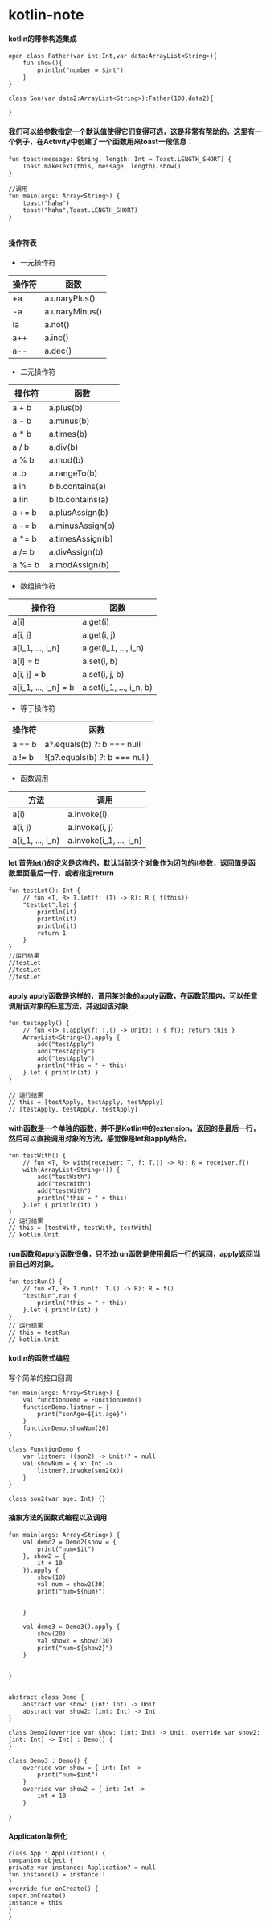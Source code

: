 # kotlin-note
#### kotlin的带参构造集成
```
open class Father(var int:Int,var data:ArrayList<String>){
    fun show(){
        println("number = $int")
    }
}

class Son(var data2:ArrayList<String>):Father(100,data2){

}
```

#### 我们可以给参数指定一个默认值使得它们变得可选，这是非常有帮助的。这里有一个例子，在Activity中创建了一个函数用来toast一段信息：
```
fun toast(message: String, length: Int = Toast.LENGTH_SHORT) {
    Toast.makeText(this, message, length).show()
}

//调用
fun main(args: Array<String>) {
    toast("haha")
    toast("haha",Toast.LENGTH_SHORT)
}
  
```
#### 操作符表
* 一元操作符

操作符 | 函数
---- | ---
+a | a.unaryPlus()
-a | a.unaryMinus()
!a | a.not()
a++ | a.inc()
a-- | a.dec()
* 二元操作符

操作符 | 函数
---- | ---
a + b | a.plus(b)
a - b | a.minus(b)
a * b | a.times(b)
a / b | a.div(b)
a % b | a.mod(b)
a..b | a.rangeTo(b)
a in | b b.contains(a)
a !in | b !b.contains(a)
a += b | a.plusAssign(b)
a -= b | a.minusAssign(b)
a *= b  | a.timesAssign(b)
a /= b | a.divAssign(b)
a %= b | a.modAssign(b)

* 数组操作符

操作符 | 函数
---- | ---
a[i] | a.get(i)
a[i, j] | a.get(i, j)
a[i_1, ..., i_n] | a.get(i_1, ..., i_n)
a[i] = b | a.set(i, b)
a[i, j] = b | a.set(i, j, b)
a[i_1, ..., i_n] = b | a.set(i_1, ..., i_n, b)

* 等于操作符

操作符 | 函数
---- | ---
a == b | a?.equals(b) ?: b === null
a != b | !(a?.equals(b) ?: b === null)

* 函数调用

方法 | 调用
---- | ---
a(i) | a.invoke(i)
a(i, j) | a.invoke(i, j)
a(i_1, ..., i_n) | a.invoke(i_1, ..., i_n)

#### let 首先let()的定义是这样的，默认当前这个对象作为闭包的it参数，返回值是函数里面最后一行，或者指定return
```
fun testLet(): Int {
    // fun <T, R> T.let(f: (T) -> R): R { f(this)}
    "testLet".let {
        println(it)
        println(it)
        println(it)
        return 1
    }
}
//运行结果
//testLet
//testLet
//testLet
```
#### apply  apply函数是这样的，调用某对象的apply函数，在函数范围内，可以任意调用该对象的任意方法，并返回该对象
```
fun testApply() {
    // fun <T> T.apply(f: T.() -> Unit): T { f(); return this }
    ArrayList<String>().apply {
        add("testApply")
        add("testApply")
        add("testApply")
        println("this = " + this)
    }.let { println(it) }
}

// 运行结果
// this = [testApply, testApply, testApply]
// [testApply, testApply, testApply]
```

#### with函数是一个单独的函数，并不是Kotlin中的extension，返回的是最后一行，然后可以直接调用对象的方法，感觉像是let和apply结合。
```
fun testWith() {
    // fun <T, R> with(receiver: T, f: T.() -> R): R = receiver.f()
    with(ArrayList<String>()) {
        add("testWith")
        add("testWith")
        add("testWith")
        println("this = " + this)
    }.let { println(it) }
}
// 运行结果
// this = [testWith, testWith, testWith]
// kotlin.Unit
```

#### run函数和apply函数很像，只不过run函数是使用最后一行的返回，apply返回当前自己的对象。

```
fun testRun() {
    // fun <T, R> T.run(f: T.() -> R): R = f()
    "testRun".run {
        println("this = " + this)
    }.let { println(it) }
}
// 运行结果
// this = testRun
// kotlin.Unit
```

#### kotlin的函数式编程
写个简单的接口回调
```
fun main(args: Array<String>) {
    val functionDemo = FunctionDemo()
    functionDemo.listner = {
        print("sonAge=${it.age}")
    }
    functionDemo.showNum(20)
}

class FunctionDemo {
    var listner: ((son2) -> Unit)? = null
    val showNum = { x: Int ->
        listner?.invoke(son2(x))
    }
}

class son2(var age: Int) {}
```

#### 抽象方法的函数式编程以及调用
```
fun main(args: Array<String>) {
    val demo2 = Demo2(show = {
        print("num=$it")
    }, show2 = {
        it + 10
    }).apply {
        show(10)
        val num = show2(30)
        print("num=${num}")


    }

    val demo3 = Demo3().apply {
        show(20)
        val show2 = show2(30)
        print("num=${show2}")
    }


}


abstract class Demo {
    abstract var show: (int: Int) -> Unit
    abstract var show2: (int: Int) -> Int
}

class Demo2(override var show: (int: Int) -> Unit, override var show2: (int: Int) -> Int) : Demo() {
}

class Demo3 : Demo() {
    override var show = { int: Int ->
        print("num=$int")
    }
    override var show2 = { int: Int ->
        int + 10
    }

}
```
#### Applicaton单例化
```
class App : Application() {
companion object {
private var instance: Application? = null
fun instance() = instance!!
}
override fun onCreate() {
super.onCreate()
instance = this
}
}
```
